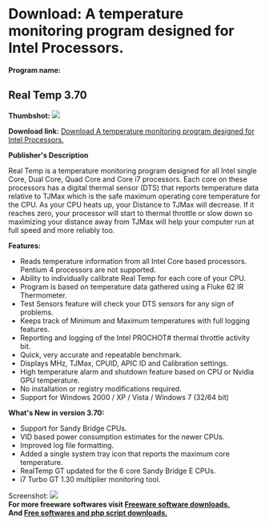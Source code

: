 # Download: A temperature monitoring program designed for Intel Processors.

**Program name:**

## Real Temp 3.70

  
**Thumbshot:** ![](http://www.freewarefiles.com/screenshot/realtemp3_md.jpg)   
  
**Download link:** [Download A temperature monitoring program designed for Intel Processors.](http://freesoftwares.boysofts.com/Real-Temp_program_50204.html)  
  


**Publisher's Description**  
  


Real Temp is a temperature monitoring program designed for all Intel single Core, Dual Core, Quad Core and Core i7 processors. Each core on these processors has a digital thermal sensor (DTS) that reports temperature data relative to TJMax which is the safe maximum operating core temperature for the CPU. As your CPU heats up, your Distance to TJMax will decrease. If it reaches zero, your processor will start to thermal throttle or slow down so maximizing your distance away from TJMax will help your computer run at full speed and more reliably too. 

**Features:**

  * Reads temperature information from all Intel Core based processors. Pentium 4 processors are not supported. 
  * Ability to individually calibrate Real Temp for each core of your CPU. 
  * Program is based on temperature data gathered using a Fluke 62 IR Thermometer. 
  * Test Sensors feature will check your DTS sensors for any sign of problems. 
  * Keeps track of Minimum and Maximum temperatures with full logging features. 
  * Reporting and logging of the Intel PROCHOT# thermal throttle activity bit. 
  * Quick, very accurate and repeatable benchmark. 
  * Displays MHz, TJMax, CPUID, APIC ID and Calibration settings. 
  * High temperature alarm and shutdown feature based on CPU or Nvidia GPU temperature. 
  * No installation or registry modifications required. 
  * Support for Windows 2000 / XP / Vista / Windows 7 (32/64 bit) 

**What's New in version 3.70:**

  * Support for Sandy Bridge CPUs. 
  * VID based power consumption estimates for the newer CPUs. 
  * Improved log file formatting. 
  * Added a single system tray icon that reports the maximum core temperature. 
  * RealTemp GT updated for the 6 core Sandy Bridge E CPUs. 
  * i7 Turbo GT 1.30 multiplier monitoring tool. 

  
  
Screenshot: ![](http://www.freewarefiles.com/screenshot/realtemp3.jpg)   
**For more freeware softwares visit [Freeware software downloads.](http://freesoftwares.boysofts.com/)**   
**And [Free softwares and php script downloads.](http://www.boysofts.com/)**
